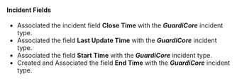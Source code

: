 #### Incident Fields
- Associated the incident field **Close Time** with the ***GuardiCore*** incident type.
- Associated the field  **Last Update Time** with the ***GuardiCore*** incident type.
- Associated the field **Start Time** with the ***GuardiCore*** incident type.
- Created and Associated the field **End Time** with the ***GuardiCore*** incident type.
